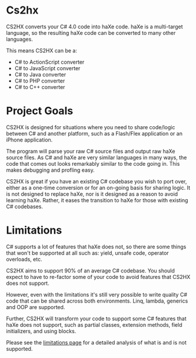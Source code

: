 # Cs2hx

CS2HX converts your C# 4.0 code into haXe code. haXe is a multi-target language, so the resulting haXe code can be converted to many other languages.

This means CS2HX can be a:
- C# to ActionScript converter
- C# to JavaScript converter
- C# to Java converter
- C# to PHP converter
- C# to C++ converter


# Project Goals

CS2HX is designed for situations where you need to share code/logic between C# and another platform, such as a Flash/Flex application or an iPhone application.

The program will parse your raw C# source files and output raw haXe source files. As C# and haXe are very similar languages in many ways, the code that comes out looks remarkably similar to the code going in. This makes debugging and profling easy.

CS2HX is great if you have an existing C# codebase you wish to port over, either as a one-time conversion or for an on-going basis for sharing logic. It is not designed to replace haXe, nor is it designed as a reason to avoid learning haXe. Rather, it eases the transition to haXe for those with existing C# codebases.

# Limitations

C# supports a lot of features that haXe does not, so there are some things that won't be supported at all such as: yield, unsafe code, operator overloads, etc.

CS2HX aims to support 90% of an average C# codebase. You should expect to have to re-factor some of your code to avoid features that CS2HX does not support.

However, even with the limitations it's still very possible to write quality C# code that can be shared across both environments. Linq, lambda, generics and OOP are supported.

Further, CS2HX will transform your code to support some C# features that haXe does not support, such as partial classes, extension methods, field initializers, and using blocks.

Please see the [limitations page](https://github.com/FizzerWL/Cs2hx/wiki/Limitations) for a detailed analysis of what is and is not supported.
